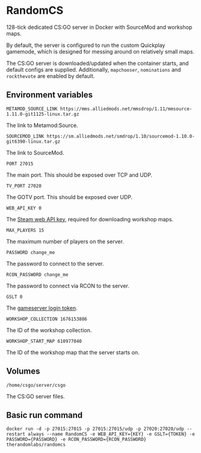 # RandomCS

128-tick dedicated CS:GO server in Docker with SourceMod and workshop maps.

By default, the server is configured to run the custom Quickplay gamemode, which is designed
for messing around on relatively small maps.

The CS:GO server is downloaded/updated when the container starts, and default configs are supplied.
Additionally, `mapchooser`, `nominations` and `rockthevote` are enabled by default.

## Environment variables

`METAMOD_SOURCE_LINK https://mms.alliedmods.net/mmsdrop/1.11/mmsource-1.11.0-git1125-linux.tar.gz`

The link to Metamod:Source.

`SOURCEMOD_LINK https://sm.alliedmods.net/smdrop/1.10/sourcemod-1.10.0-git6390-linux.tar.gz`

The link to SourceMod.

`PORT 27015`

The main port. This should be exposed over TCP and UDP.

`TV_PORT 27020`

The GOTV port. This should be exposed over UDP.

`WEB_API_KEY 0`

The [Steam web API key](https://steamcommunity.com/dev/apikey),
required for downloading workshop maps.

`MAX_PLAYERS 15`

The maximum number of players on the server.

`PASSWORD change_me`

The password to connect to the server.

`RCON_PASSWORD change_me`

The password to connect via RCON to the server.

`GSLT 0`

The [gameserver login token](https://steamcommunity.com/dev/managegameservers).

`WORKSHOP_COLLECTION 1676153886`

The ID of the workshop collection.

`WORKSHOP_START_MAP 610977040`

The ID of the workshop map that the server starts on.

## Volumes

`/home/csgo/server/csgo`

The CS:GO server files.

## Basic run command

`docker run -d -p 27015:27015 -p 27015:27015/udp -p 27020:27020/udp --restart always
--name RandomCS -e WEB_API_KEY={KEY} -e GSLT={TOKEN} -e PASSWORD={PASSWORD}
-e RCON_PASSWORD={RCON_PASSWORD} therandomlabs/randomcs`
